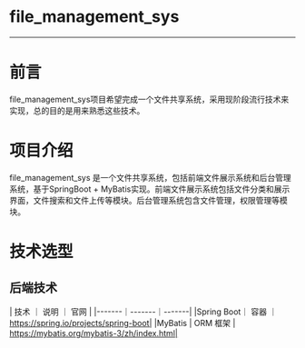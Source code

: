 # file_management_sys
-------------------------


# 前言
file_management_sys项目希望完成一个文件共享系统，采用现阶段流行技术来实现，总的目的是用来熟悉这些技术。

# 项目介绍
file_management_sys 是一个文件共享系统，包括前端文件展示系统和后台管理系统，基于SpringBoot + MyBatis实现。前端文件展示系统包括文件分类和展示界面，文件搜索和文件上传等模块。后台管理系统包含文件管理，权限管理等模块。


# 技术选型
## 后端技术
| 技术 ｜ 说明 ｜ 官网 |
|-------｜-------｜-------|
|Spring Boot｜ 容器 ｜ https://spring.io/projects/spring-boot|
|MyBatis | ORM 框架 | https://mybatis.org/mybatis-3/zh/index.html|

